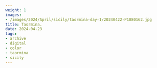 ```yaml
---
weight: 1
images:
- /images/2024/April/sicily/taormina-day-1/20240422-P1080162.jpg
title: Taormina.
date: 2024-04-23
tags:
- archive
- digital
- color
- taormina
- sicily
---
```


